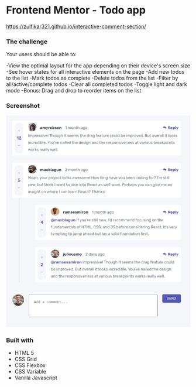 # Frontend Mentor - Todo app

https://zulfikar321.github.io/interactive-comment-section/

### The challenge

Your users should be able to:

-View the optimal layout for the app depending on their device's screen size
-See hover states for all interactive elements on the page
-Add new todos to the list
-Mark todos as complete
-Delete todos from the list
-Filter by all/active/complete todos
-Clear all completed todos
-Toggle light and dark mode
-Bonus: Drag and drop to reorder items on the list

### Screenshot
![ss](https://github.com/zulfikar321/interactive-comment-section/blob/main/Web%20capture_27-2-2022_225930_127.0.0.1.jpeg?raw=true)

### Built with
 
- HTML 5
- CSS Grid
- CSS Flexbox
- CSS Variable
- Vanilla Javascript

